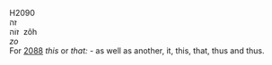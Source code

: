 H2090  
זה  
זוֹה ‎ zôh  
*zo*  
For [2088](h2088) *this* or *that: -* as well as another, it, this,
that, thus and thus.  
